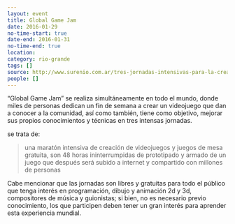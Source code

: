 ```yaml
---
layout: event 
title: Global Game Jam
date: 2016-01-29
no-time-start: true
date-end: 2016-01-31
no-time-end: true
location: 
category: rio-grande
tags: []
source: http://www.surenio.com.ar/tres-jornadas-intensivas-para-la-creacion-de-videojuegos/
people: []
---
```


“Global Game Jam” se realiza simultáneamente en todo el mundo, donde miles de personas dedican un fin de semana a crear un videojuego que dan a conocer a la comunidad, así como también, tiene como objetivo, mejorar sus propios conocimientos y técnicas en tres intensas jornadas.

se trata de: 
> una maratón intensiva de creación de videojuegos y juegos de mesa gratuita, son 48 horas ininterrumpidas de prototipado y armado de un juego que después será subido a internet y compartido con millones de personas

Cabe mencionar que las jornadas son libres y gratuitas para todo el público que tenga interés en programación, dibujo y animación 2d y 3d, compositores de música y guionistas; si bien, no es necesario previo conocimiento, los que participen deben tener un gran interés para aprender esta experiencia mundial.
